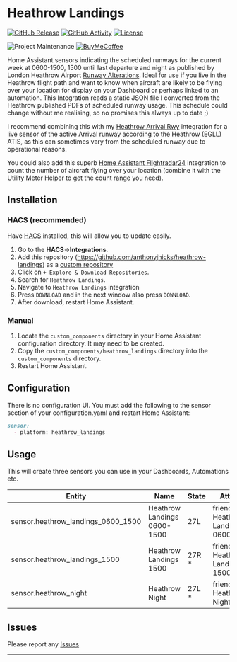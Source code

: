 # Heathrow Landings
[![GitHub Release][releases-shield]][releases]
[![GitHub Activity][commits-shield]][commits]
[![License][license-shield]](LICENSE)

![Project Maintenance][maintenance-shield]
[![BuyMeCoffee][buymecoffeebadge]][buymecoffee]

Home Assistant sensors indicating the scheduled runways for the current week at 0600-1500, 1500 until last departure and night as published by London Heathrow Airport [Runway Alterations](https://www.heathrow.com/content/dam/heathrow/web/common/documents/company/local-community/noise/operations/runway-alternation/Runway_Alternation_Programme_2024.pdf).  Ideal for use if you live in the Heathrow flight path and want to know when aircraft are likely to be flying over your location for display on your Dashboard or perhaps linked to an automation. This Integration reads a static JSON file I converted from the Heathrow published PDFs of scheduled runway usage.  This schedule could change without me realising, so no promises this always up to date ;)

I recommend combining this with my [Heathrow Arrival Rwy](http://github.com/anthonyjhicks/heathrow-arrival-rwy) integration for a live sensor of the active Arrival runway according to the Heathrow (EGLL) ATIS, as this can sometimes vary from the scheduled runway due to operational reasons.

You could also add this superb [Home Assistant Flightradar24](https://github.com/AlexandrErohin/home-assistant-flightradar24) integration to count the number of aircraft flying over your location (combine it with the Utility Meter Helper to get the count range you need).

## Installation

### HACS (recommended)

Have [HACS](https://hacs.xyz/) installed, this will allow you to update easily.

1. Go to the <b>HACS</b>-><b>Integrations</b>.
2. Add this repository (https://github.com/anthonyjhicks/heathrow-landings) as a [custom repository](https://hacs.xyz/docs/faq/custom_repositories/)
3. Click on `+ Explore & Download Repositories`.
4. Search for `Heathrow Landings`. 
5. Navigate to `Heathrow Landings` integration 
6. Press `DOWNLOAD` and in the next window also press `DOWNLOAD`. 
7. After download, restart Home Assistant.

### Manual

1. Locate the `custom_components` directory in your Home Assistant configuration directory. It may need to be created.
2. Copy the `custom_components/heathrow_landings` directory into the `custom_components` directory.
3. Restart Home Assistant.

## Configuration

There is no configuration UI.  You must add the following to the sensor section of your configuration.yaml and restart Home Assistant:

```markdown
sensor:
  - platform: heathrow_landings
```

## Usage

This will create three sensors you can use in your Dashboards, Automations etc.

| Entity | Name | State | Attributes |
| -- | -- | -- | -- |
| sensor.heathrow_landings_0600_1500 | Heathrow Landings 0600-1500 | 27L | friendly_name: Heathrow Landings 0600-1500 |
| sensor.heathrow_landings_1500 | Heathrow Landings 1500 | 27R * |	friendly_name: Heathrow Landings 1500 | 
| sensor.heathrow_night | Heathrow Night | 27L * | friendly_name: Heathrow Night |

## Issues

Please report any [Issues](http://github.com/anthonyjhicks/heathrow-landings/issues)

***

[heathrow-landings]: https://github.com/anthonyjhicks/heathrow-landings
[buymecoffee]: https://www.buymeacoffee.com/anthonyjhicks
[buymecoffeebadge]: https://img.shields.io/badge/buy%20me%20a%20coffee-donate-yellow.svg?style=for-the-badge
[commits-shield]: https://img.shields.io/github/commit-activity/y/anthonyjhicks/heathrow-landings.svg?style=for-the-badge
[commits]: https://github.com/anthonyjhicks/heathrow-landings/commits/main
[exampleimg]: example.png
[forum-shield]: https://img.shields.io/badge/community-forum-brightgreen.svg?style=for-the-badge
[forum]: https://community.home-assistant.io/
[license-shield]: https://img.shields.io/github/license/anthonyjhicks/heathrow-landings.svg?style=for-the-badge
[maintenance-shield]: https://img.shields.io/badge/maintainer-Anthony%20Hicks%20%40anthonyjhicks-blue.svg?style=for-the-badge
[releases-shield]: https://img.shields.io/github/release/anthonyjhicks/heathrow-landings.svg?style=for-the-badge
[releases]: https://github.com/anthonyjhicks/heathrow-landings/releases
